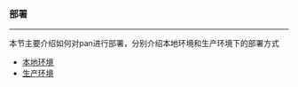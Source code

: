 ### 部署
-----
本节主要介绍如何对pan进行部署，分别介绍本地环境和生产环境下的部署方式
* [本地环境](deploy/local.md)
* [生产环境](deploy/prod.md)